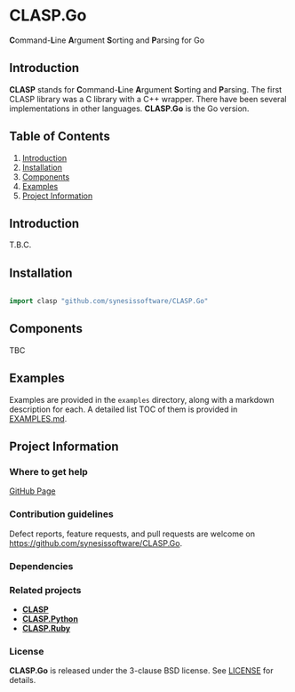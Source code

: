 # CLASP.Go
**C**ommand-**L**ine **A**rgument **S**orting and **P**arsing for Go

## Introduction

**CLASP** stands for **C**ommand-**L**ine **A**rgument **S**orting and
**P**arsing. The first CLASP library was a C library with a C++ wrapper. There
have been several implementations in other languages. **CLASP.Go** is the
Go version.

## Table of Contents

1. [Introduction](#introduction)
2. [Installation](#installation)
3. [Components](#components)
4. [Examples](#examples)
5. [Project Information](#project-information)

## Introduction

T.B.C.

## Installation

```Go

import clasp "github.com/synesissoftware/CLASP.Go"
```

## Components

TBC

## Examples

Examples are provided in the ```examples``` directory, along with a markdown description for each. A detailed list TOC of them is provided in [EXAMPLES.md](./EXAMPLES.md).

## Project Information

### Where to get help

[GitHub Page](https://github.com/synesissoftware/CLASP.Go "GitHub Page")

### Contribution guidelines

Defect reports, feature requests, and pull requests are welcome on https://github.com/synesissoftware/CLASP.Go.

### Dependencies

### Related projects

* [**CLASP**](https://github.com/synesissoftware/CLASP/)
* [**CLASP.Python**](https://github.com/synesissoftware/CLASP.Python/)
* [**CLASP.Ruby**](https://github.com/synesissoftware/CLASP.Ruby/)

### License

**CLASP.Go** is released under the 3-clause BSD license. See [LICENSE](./LICENSE) for details.
